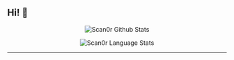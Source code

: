<h2> Hi! 👋 </h2>

<p align="center">
  <img align="center" src="https://github-readme-stats.vercel.app/api?username=Scan0r&count_private=true&show_icons=true&theme=radical" alt="Scan0r Github Stats">
</p>

<p align="center">
  <img src="https://github-readme-stats.vercel.app/api/top-langs/?username=Scan0r&layout=compact" alt="Scan0r Language Stats" />
</p>

---

<!--
<p align="center">
  <img src="https://github-readme-stats.vercel.app/api/wakatime?username=Scan0r" alt="Scan0r Wakatime" />
</p>

Here are some ideas to get you started:

- 🔭 I’m currently working on ...
- 🌱 I’m currently learning ...
- 👯 I’m looking to collaborate on ...
- 🤔 I’m looking for help with ...
- 💬 Ask me about ...
- 📫 How to reach me: ...
- 😄 Pronouns: ...
- ⚡ Fun fact: ...
-->

